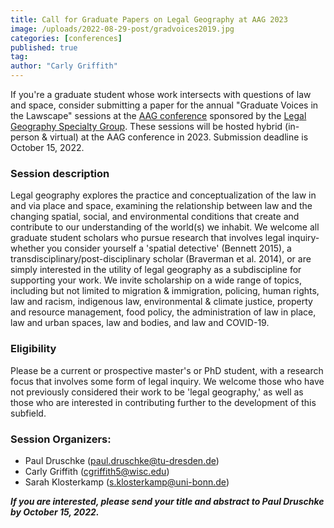 ```yaml
---
title: Call for Graduate Papers on Legal Geography at AAG 2023
image: /uploads/2022-08-29-post/gradvoices2019.jpg
categories: [conferences]
published: true
tag: 
author: "Carly Griffith"
---
```


If you're a graduate student whose work intersects with questions of law and space, consider submitting a paper for the annual "Graduate Voices in the Lawscape" sessions at the [AAG conference](https://www.aag.org/events/aag2023/) sponsored by the [Legal Geography Specialty Group](https://www.legalgeography.com/). These sessions will be hosted hybrid (in-person & virtual) at the AAG conference in 2023. Submission deadline is October 15, 2022.

### Session description

Legal geography explores the practice and conceptualization of the law in and via place and space, examining the relationship between law and the changing spatial, social, and environmental conditions that create and contribute to our understanding of the world(s) we inhabit. We welcome all graduate student scholars who pursue research that involves legal inquiry-whether you consider yourself a 'spatial detective' (Bennett 2015), a transdisciplinary/post-disciplinary scholar (Braverman et al. 2014), or are simply interested in the utility of legal geography as a subdiscipline for supporting your work. We invite scholarship on a wide range of topics, including but not limited to migration & immigration, policing, human rights, law and racism, indigenous law, environmental & climate justice, property and resource management, food policy, the administration of law in place, law and urban spaces, law and bodies, and law and COVID-19.

### Eligibility

Please be a current or prospective master's or PhD student, with a research focus that involves some form of legal inquiry. We welcome those who have not previously considered their work to be 'legal geography,' as well as those who are interested in contributing further to the development of this subfield.

### Session Organizers:
- Paul Druschke ([paul.druschke@tu-dresden.de](paul.druschke@tu-dresden.de))
- Carly Griffith (cgriffith5@wisc.edu)
- Sarah Klosterkamp (s.klosterkamp@uni-bonn.de)

***If you are interested, please send your title and abstract to Paul Druschke by October 15, 2022.***
